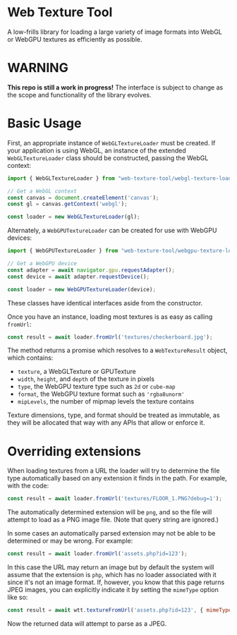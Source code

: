 # Web Texture Tool

A low-frills library for loading a large variety of image formats into WebGL or WebGPU textures as efficiently as
possible.

# WARNING

**This repo is still a work in progress!** The interface is subject to change as the scope and functionality of the library evolves.

# Basic Usage

First, an appropriate instance of `WebGLTextureLoader` must be created. If your application is using WebGL, an instance of
the extended `WebGLTextureLoader` class should be constructed, passing the WebGL context:

```js
import { WebGLTextureLoader } from "web-texture-tool/webgl-texture-loader.js"

// Get a WebGL context
const canvas = document.createElement('canvas');
const gl = canvas.getContext('webgl');

const loader = new WebGLTextureLoader(gl);
```

Alternately, a `WebGPUTextureLoader` can be created for use with WebGPU devices:

```js
import { WebGPUTextureLoader } from "web-texture-tool/webgpu-texture-loader.js"

// Get a WebGPU device
const adapter = await navigator.gpu.requestAdapter();
const device = await adapter.requestDevice();

const loader = new WebGPUTextureLoader(device);
```

These classes have identical interfaces aside from the constructor.

Once you have an instance, loading most textures is as easy as calling `fromUrl`:

```js
const result = await loader.fromUrl('textures/checkerboard.jpg');
```

The method returns a promise which resolves to a `WebTextureResult` object, which contains:

 - `texture`, a WebGLTexture or GPUTexture
 - `width`, `height`, and `depth` of the texture in pixels
 - `type`, the WebGPU texture type such as `2d` or `cube-map`
 - `format`, the WebGPU texture format such as `'rgba8unorm'`
 - `mipLevels`, the number of mipmap levels the texture contains

Texture dimensions, type, and format should be treated as immutable, as they will be allocated that way with any APIs
that allow or enforce it.

# Overriding extensions

When loading textures from a URL the loader will try to determine the file type automatically based on
any extension it finds in the path. For example, with the code:

```js
const result = await loader.fromUrl('textures/FLOOR_1.PNG?debug=1');
```

The automatically determined extension will be `png`, and so the file will attempt to load as a PNG image file. (Note
that query string are ignored.)

In some cases an automatically parsed extension may not be able to be determined or may be wrong. For example:

```js
const result = await loader.fromUrl('assets.php?id=123');
```

In this case the URL may return an image but by default the system will assume that the extension is `php`, which has no
loader associated with it since it's not an image format. If, however, you know that this page returns JPEG images, you can explicitly indicate it by setting the `mimeType` option like so:

```js
const result = await wtt.textureFromUrl('assets.php?id=123', { mimeType: 'image/jpeg' });
```

Now the returned data will attempt to parse as a JPEG.

